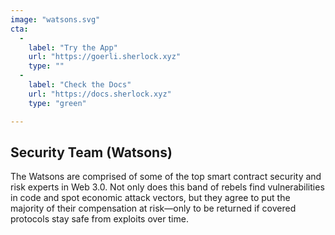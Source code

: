 ```yaml
---
image: "watsons.svg"
cta:
  -
    label: "Try the App"
    url: "https://goerli.sherlock.xyz"
    type: ""
  -
    label: "Check the Docs"
    url: "https://docs.sherlock.xyz"
    type: "green"

---
```


## Security Team (Watsons)
The Watsons are comprised of some of the top smart contract security and risk experts in Web 3.0. Not only does this band of rebels find vulnerabilities in code and spot economic attack vectors, but they agree to put the majority of their compensation at risk—only to be returned if covered protocols stay safe from exploits over time. 
